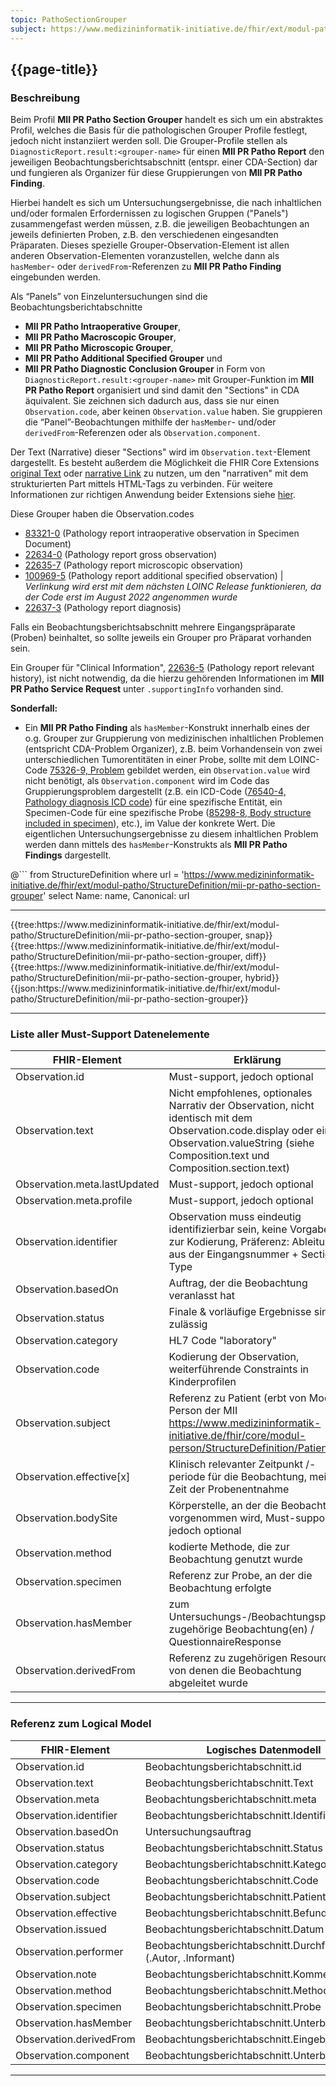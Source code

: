 ```yaml
---
topic: PathoSectionGrouper
subject: https://www.medizininformatik-initiative.de/fhir/ext/modul-patho/StructureDefinition/mii-pr-patho-section-grouper
---
```


## {{page-title}}

### Beschreibung

Beim Profil **MII PR Patho Section Grouper** handelt es sich um ein abstraktes Profil, welches die Basis für die pathologischen Grouper Profile festlegt, jedoch nicht instanziiert werden soll. Die Grouper-Profile stellen als `DiagnosticReport.result:<grouper-name>` für einen **MII PR Patho Report** den jeweiligen Beobachtungsberichtsabschnitt (entspr. einer CDA-Section) dar und fungieren als Organizer für diese Gruppierungen von **MII PR Patho Finding**.

Hierbei handelt es sich um Untersuchungsergebnisse, die nach inhaltlichen und/oder formalen Erfordernissen zu logischen Gruppen ("Panels") zusammengefast werden müssen, z.B. die jeweiligen Beobachtungen an jeweils definierten Proben, z.B. den verschiedenen eingesandten Präparaten. Dieses spezielle Grouper-Observation-Element ist allen anderen Observation-Elementen voranzustellen, welche dann als `hasMember`- oder `derivedFrom`-Referenzen zu **MII PR Patho Finding** eingebunden werden.  

Als “Panels” von Einzeluntersuchungen sind die Beobachtungsberichtabschnitte 
- **MII PR Patho Intraoperative Grouper**, 
- **MII PR Patho Macroscopic Grouper**, 
- **MII PR Patho Microscopic Grouper**, 
- **MII PR Patho Additional Specified Grouper** und 
- **MII PR Patho Diagnostic Conclusion Grouper** in Form von `DiagnosticReport.result:<grouper-name>` mit Grouper-Funktion im **MII PR Patho Report** organisiert und sind damit den "Sections" in CDA äquivalent. Sie zeichnen sich dadurch aus, dass sie nur einen `Observation.code`, aber keinen `Observation.value` haben. Sie gruppieren die “Panel”-Beobachtungen mithilfe der `hasMember`- und/oder `derivedFrom`-Referenzen oder als `Observation.component`. 

Der Text (Narrative) dieser "Sections" wird im `Observation.text`-Element dargestellt. Es besteht außerdem die Möglichkeit die FHIR Core Extensions [original Text](http://hl7.org/fhir/r4/extension-originaltext.html) oder [narrative Link](http://hl7.org/fhir/r4/extension-narrativelink.html) zu nutzen, um den "narrativen" mit dem strukturierten Part mittels HTML-Tags zu verbinden. Für weitere Informationen zur richtigen Anwendung beider Extensions siehe [hier](http://hl7.org/fhir/r4/narrative.html#linking).

Diese Grouper haben die Observation.codes 
- [83321-0](https://loinc.org/83321-0/) (Pathology report intraoperative observation in Specimen Document) 
- [22634-0](https://loinc.org/22634-0/) (Pathology report gross observation) 
- [22635-7](https://loinc.org/22635-7/) (Pathology report microscopic observation) 
- [100969-5](https://loinc.org/100969-5/) (Pathology report additional specified observation) | *Verlinkung wird erst mit dem nächsten LOINC Release funktionieren, da der Code erst im August 2022 angenommen wurde*
- [22637-3](https://loinc.org/22637-3/) (Pathology report diagnosis)  

Falls ein Beobachtungsberichtsabschnitt mehrere Eingangspräparate (Proben) beinhaltet, so sollte jeweils ein Grouper pro Präparat vorhanden sein.

Ein Grouper für "Clinical Information", [22636-5](https://loinc.org/22636-5/) (Pathology report relevant history), ist nicht notwendig, da die hierzu gehörenden Informationen im **MII PR Patho Service Request** unter `.supportingInfo` vorhanden sind.

**Sonderfall:**
- Ein **MII PR Patho Finding** als `hasMember`-Konstrukt innerhalb eines der o.g. Grouper zur Gruppierung von medizinischen inhaltlichen Problemen (entspricht CDA-Problem Organizer), z.B. beim Vorhandensein von zwei unterschiedlichen Tumorentitäten in einer Probe, sollte mit dem LOINC-Code [75326-9, Problem](https://loinc.org/75326-9/) gebildet werden, ein `Observation.value` wird nicht benötigt, als `Observation.component` wird im Code das Gruppierungsproblem dargestellt (z.B. ein ICD-Code ([76540-4, Pathology diagnosis ICD code](https://loinc.org/76540-4/)) für eine spezifische Entität, ein Specimen-Code für eine spezifische Probe ([85298-8, Body structure included in specimen](https://loinc.org/85298-8/)), etc.), im Value der konkrete Wert. Die eigentlichen Untersuchungsergebnisse zu diesem inhaltlichen Problem werden dann mittels des `hasMember`-Konstrukts als **MII PR Patho Findings** dargestellt. 

@```
from StructureDefinition where url = 'https://www.medizininformatik-initiative.de/fhir/ext/modul-patho/StructureDefinition/mii-pr-patho-section-grouper' select Name: name, Canonical: url

------------------------------------------------------------------

<tabs>
    <tab title="snap" active="true">
      {{tree:https://www.medizininformatik-initiative.de/fhir/ext/modul-patho/StructureDefinition/mii-pr-patho-section-grouper, snap}}
    </tab>
    <tab title="diff">
      {{tree:https://www.medizininformatik-initiative.de/fhir/ext/modul-patho/StructureDefinition/mii-pr-patho-section-grouper, diff}}
    </tab>
    <tab title="hybrid">
      {{tree:https://www.medizininformatik-initiative.de/fhir/ext/modul-patho/StructureDefinition/mii-pr-patho-section-grouper, hybrid}}
    </tab>
    <tab title="JSON">
      {{json:https://www.medizininformatik-initiative.de/fhir/ext/modul-patho/StructureDefinition/mii-pr-patho-section-grouper}}
    </tab>
</tabs>

------------------------------------------------------------------
### Liste aller Must-Support Datenelemente
| FHIR-Element | Erklärung |
|--|--|
|Observation.id | Must-support, jedoch optional |
|Observation.text | Nicht empfohlenes, optionales Narrativ der Observation, nicht identisch mit dem Observation.code.display oder einem Observation.valueString (siehe Composition.text und Composition.section.text)|
|Observation.meta.lastUpdated | Must-support, jedoch optional|
|Observation.meta.profile | Must-support, jedoch optional|
|Observation.identifier | Observation muss eindeutig identifizierbar sein, keine Vorgaben zur Kodierung, Präferenz: Ableitung aus der Eingangsnummer + Section Type|
|Observation.basedOn | Auftrag, der die Beobachtung veranlasst hat |
|Observation.status | Finale & vorläufige Ergebnisse sind zulässig |
|Observation.category | HL7 Code "laboratory"  |
|Observation.code | Kodierung der Observation, weiterführende Constraints in Kinderprofilen|
|Observation.subject | Referenz zu Patient (erbt von Modul Person der MII https://www.medizininformatik-initiative.de/fhir/core/modul-person/StructureDefinition/Patient)|
|Observation.effective[x] | Klinisch relevanter Zeitpunkt /-periode für die Beobachtung, meist Zeit der Probenentnahme |
|Observation.bodySite | Körperstelle, an der die Beobachtung vorgenommen wird, Must-support, jedoch optional |
|Observation.method | kodierte Methode, die zur Beobachtung genutzt wurde |
|Observation.specimen | Referenz zur Probe, an der die Beobachtung erfolgte |
|Observation.hasMember | zum Untersuchungs-/Beobachtungspanel zugehörige Beobachtung(en) / QuestionnaireResponse|
|Observation.derivedFrom | Referenz zu zugehörigen Resourcen, von denen die Beobachtung abgeleitet wurde  |

------------------------------------
### Referenz zum Logical Model
| FHIR-Element | Logisches Datenmodell |
|--|--|
|Observation.id | Beobachtungsberichtabschnitt.id |
|Observation.text | Beobachtungsberichtabschnitt.Text |
|Observation.meta | Beobachtungsberichtabschnitt.meta |
|Observation.identifier | Beobachtungsberichtabschnitt.Identifikation |
|Observation.basedOn | Untersuchungsauftrag |
|Observation.status | Beobachtungsberichtabschnitt.Status|
|Observation.category | Beobachtungsberichtabschnitt.Kategorie |
|Observation.code | Beobachtungsberichtabschnitt.Code |
|Observation.subject |Beobachtungsberichtabschnitt.Patient |
|Observation.effective | Beobachtungsberichtabschnitt.Befundzeit |
|Observation.issued | Beobachtungsberichtabschnitt.Datum |
|Observation.performer |Beobachtungsberichtabschnitt.Durchführender (.Autor, .Informant) |
|Observation.note | Beobachtungsberichtabschnitt.Kommentar |
|Observation.method | Beobachtungsberichtabschnitt.Methode |
|Observation.specimen | Beobachtungsberichtabschnitt.Probe |
|Observation.hasMember | Beobachtungsberichtabschnitt.Unterbeobachtung |
|Observation.derivedFrom |Beobachtungsberichtabschnitt.EingebettetesBild |
|Observation.component |Beobachtungsberichtabschnitt.Unterbeobachtung |

------------------------------------------------------------------

